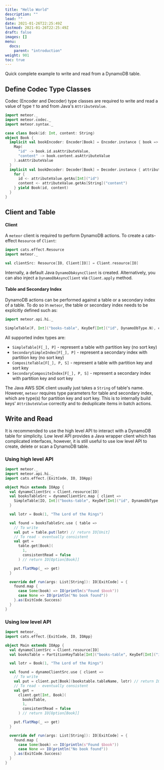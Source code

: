 ```yaml
---
title: "Hello World"
description: ""
lead: ""
date: 2021-01-26T22:25:49Z
lastmod: 2021-01-26T22:25:49Z
draft: false
images: []
menu:
  docs:
    parent: "introduction"
weight: 901
toc: true
---
```


Quick complete example to write and read from a DynamoDB table.

## Define Codec Type Classes

Codec (Encoder and Decoder) type classes are required to write and read a value of type `T` to and
from Java's `AttributeValue`.

```scala
import meteor._
import meteor.codec._
import meteor.syntax._

case class Book(id: Int, content: String)
object Book {
  implicit val bookEncoder: Encoder[Book] = Encoder.instance { book =>
    Map(
      "id" -> book.id.asAttributeValue,
      "content" -> book.content.asAttributeValue
    ).asAttributeValue
  }
  implicit val bookDecoder: Decoder[Book] = Decoder.instance { attributeValue =>
    for {
      id <- attributeValue.getAs[Int]("id")
      content <- attributeValue.getAs[String]("content")
    } yield Book(id, content)
  }
}
```

## Client and Table

#### Client

A `meteor` client is required to perform DynamoDB actions. To create a cats-effect `Resource` of
`Client`:

```scala
import cats.effect.Resource
import meteor._

val clientSrc: Resource[IO, Client[IO]] = Client.resource[IO]
```

Internally, a default Java `DynamoDbAsyncClient` is created. Alternatively, you can also inject a
`DynamoDbAsyncClient` via `Client.apply` method.

#### Table and Secondary Index

DynamoDB actions can be performed against a table or a secondary index of a table. To do so in
`meteor`, the table or secondary index needs to be explicitly defined such as:

```scala
import meteor.api.hi._

SimpleTable[F, Int]("books-table", KeyDef[Int]("id", DynamoDbType.N), client)
```

All supported index types are:

- `SimpleTable[F[_], P]` - represent a table with partition key (no sort key)
- `SecondarySimpleIndex[F[_], P]` - represent a secondary index with partition key (no sort key)
- `CompositeTable[F[_], P, S]` - represent a table with partition key and sort key
- `SecondaryCompositeIndex[F[_], P, S]` - represent a secondary index with partition key and sort
  key

The Java AWS SDK client usually just takes a `String` of table's name. However, `meteor` requires
type parameters for table and secondary index, which are type(s) for partition key and sort key.
This is to internally build keys' `AttributeValue` correctly and to deduplicate items in batch
actions.

## Write and Read

It is recommended to use the high level API to interact with a DynamoDB table for simplicity.
Low level API provides a Java wrapper client which has complicated interfaces, however, it is still
useful to use low level API to create, delete or scan a DynamoDB table.

### Using high level API

```scala
import meteor._
import meteor.api.hi._
import cats.effect.{ExitCode, IO, IOApp}

object Main extends IOApp {
  val dynamoClientSrc = Client.resource[IO]
  val booksTableSrc = dynamoClientSrc.map { client =>
    SimpleTable[IO, Int]("books-table", KeyDef[Int]("id", DynamoDbType.N), client)
  }

  val lotr = Book(1, "The Lord of the Rings")

  val found = booksTableSrc.use { table =>
    // To write
    val put = table.put(lotr) // return IO[Unit]
    // To read - eventually consistent
    val get =
      table.get[Book](
        1,
        consistentRead = false
      ) // return IO[Option[Book]]

    put.flatMap(_ => get)
  }

  override def run(args: List[String]): IO[ExitCode] = {
    found.map {
      case Some(book) => IO(println(s"Found $book"))
      case None => IO(println("No book found"))
    }.as(ExitCode.Success)
  }
}
```

### Using low level API

```scala
import meteor._
import cats.effect.{ExitCode, IO, IOApp}

object Main extends IOApp {
  val dynamoClientSrc = Client.resource[IO]
  val booksTable = PartitionKeyTable[Int]("books-table", KeyDef[Int]("id", DynamoDbType.N))

  val lotr = Book(1, "The Lord of the Rings")

  val found = dynamoClientSrc.use { client =>
    // To write
    val put = client.put[Book](bookstable.tableName, lotr) // return IO[Unit]
    // To read - eventually consistent
    val get =
      client.get[Int, Book](
        booksTable,
        1,
        consistentRead = false
      ) // return IO[Option[Book]]

    put.flatMap(_ => get)
  }

  override def run(args: List[String]): IO[ExitCode] = {
    found.map {
      case Some(book) => IO(println(s"Found $book"))
      case None => IO(println("No book found"))
    }.as(ExitCode.Success)
  }
}

```
